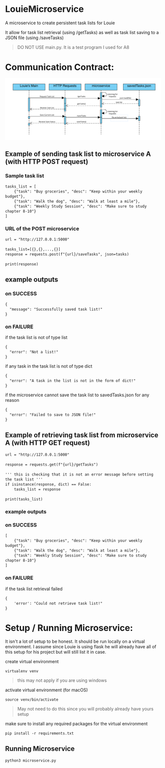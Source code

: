 # LouieMicroservice

A microservice to create persistent task lists for Louie

It allow for task list retrieval (using /getTasks) as well as task list saving to a JSON file (using /saveTasks)

> DO NOT USE main.py. It is a test program I used for A8

# Communication Contract:

![UML Diagram for the interactions between main, http, microservice, and json files](https://github.com/JackArmstrong22/LouieMicroservice/blob/main/UMLDIagram.png)

## Example of sending task list to microservice A (with HTTP POST request)

### Sample task list
```
tasks_list = [
    {"task": "Buy groceries", "desc": "Keep within your weekly budget"},
    {"task": "Walk the dog", "desc": "Walk at least a mile"},
    {"task": "Weekly Study Session", "desc": "Make sure to study chapter 8-10"}
]
```
### URL of the POST microservice
```
url = "http://127.0.0.1:5000"

tasks_list=[{},{},...,{}]
response = requests.post(f"{url}/saveTasks", json=tasks)

print(response)
```

## example outputs

### on SUCCESS
```
{
  "message": "Successfully saved task list!"
}
```
### on FAILURE

if the task list is not of type list
```
{
  "error": "Not a list!"
}
```
if any task in the task list is not of type dict
```
{
  "error": "A task in the list is not in the form of dict!"
}
```
if the microservice cannot save the task list to savedTasks.json for any reason
```
{
  "error": "Failed to save to JSON file!"
}
```
## Example of retrieving task list from microservice A (with HTTP GET request)

```
url = "http://127.0.0.1:5000"

response = requests.get(f"{url}/getTasks")

''' this is checking that it is not an error message before setting the task list '''
if isinstance(response, dict) == False: 
    tasks_list = response

print(tasks_list)
```

### example outputs

### on SUCCESS
```
[
    {"task": "Buy groceries", "desc": "Keep within your weekly budget"},
    {"task": "Walk the dog", "desc": "Walk at least a mile"},
    {"task": "Weekly Study Session", "desc": "Make sure to study chapter 8-10"}
]
```
### on FAILURE

if the task list retrieval failed
```
{
    'error': "Could not retrieve task list!"
}
```
# Setup / Running Microservice:

It isn't a lot of setup to be honest. It should be run locally on a virtual environment. I assume since Louie is using flask he will already have all of this setup for his project but will still list it in case.

create virtual environment
```
virtualenv venv
```

> this may not apply if you are using windows

activate virtual environment (for macOS)
```
source venv/bin/activate
```

> May not need to do this since you will probably already have yours setup

make sure to install any required packages for the virtual environment
```
pip install -r requirements.txt
```

## Running Microservice

```
python3 microservice.py
```

